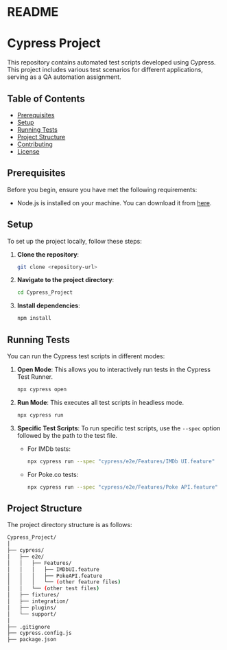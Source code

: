 # README #

# Cypress Project

This repository contains automated test scripts developed using Cypress. This project includes various test scenarios for different applications, serving as a QA automation assignment.

## Table of Contents

- [Prerequisites](#prerequisites)
- [Setup](#setup)
- [Running Tests](#running-tests)
- [Project Structure](#project-structure)
- [Contributing](#contributing)
- [License](#license)

## Prerequisites

Before you begin, ensure you have met the following requirements:
- Node.js is installed on your machine. You can download it from [here](https://nodejs.org/).

## Setup

To set up the project locally, follow these steps:

1. **Clone the repository**:
    ```sh
    git clone <repository-url>
    ```

2. **Navigate to the project directory**:
    ```sh
    cd Cypress_Project
    ```

3. **Install dependencies**:
    ```sh
    npm install
    ```

## Running Tests

You can run the Cypress test scripts in different modes:

1. **Open Mode**: This allows you to interactively run tests in the Cypress Test Runner.
    ```sh
    npx cypress open
    ```

2. **Run Mode**: This executes all test scripts in headless mode.
    ```sh
    npx cypress run
    ```

3. **Specific Test Scripts**: To run specific test scripts, use the `--spec` option followed by the path to the test file.
    - For IMDb tests:
      ```sh
      npx cypress run --spec "cypress/e2e/Features/IMDb UI.feature"
      ```
    - For Poke.co tests:
      ```sh
      npx cypress run --spec "cypress/e2e/Features/Poke API.feature"
      ```

## Project Structure

The project directory structure is as follows:
```sh
Cypress_Project/
│
├── cypress/
│   ├── e2e/
│   │   ├── Features/
│   │   │   ├── IMDbUI.feature
│   │   │   ├── PokeAPI.feature
│   │   │   └── (other feature files)
│   │   └── (other test files)
│   ├── fixtures/
│   ├── integration/
│   ├── plugins/
│   └── support/
│
├── .gitignore
├── cypress.config.js
├── package.json

